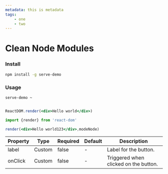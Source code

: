 ```yaml
---
metadata: this is metadata
tags:
    - one
    - two
---
```



# Clean Node Modules

### Install

```bash
npm install -g serve-demo
```

### Usage
```bash
serve-demo ~
```

```jsx

ReactDOM.render(<div>Hello world</div>)

```

```jsx
import {render} from 'react-dom'

render(<div>Hello world123</div>,modeNode)

```
<div class="asdad">
  <div></div>
  <!-- BLOCK_START : COMPONENT_PROPS :  ./Button.js -->
<table class=" PropsTable"><thead><tr><th class="PropsTable--property">Property</th><th class="PropsTable--type">Type</th><th class="PropsTable--required">Required</th><th class="PropsTable--default">Default</th><th width="40%" class="PropsTable--description">Description</th></tr></thead><tbody><tr><td>label</td><td>Custom</td><td>false</td><td><em>-</em></td><td>Label for the button.</td></tr><tr><td>onClick</td><td>Custom</td><td>false</td><td><em>-</em></td><td>Triggered when clicked on the button.</td></tr></tbody></table>
<!-- BLOCK_END -->
</div>

